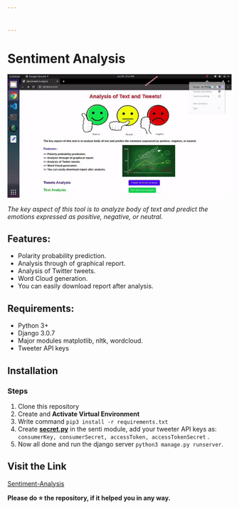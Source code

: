 ```yaml
---


---
```


<h1 id="sentiment-analysis">Sentiment Analysis</h1>
<p><img src="/Demo/demo.gif" alt=""></p>
<p><em>The key aspect of this tool is to analyze body of text and predict the emotions expressed as positive, negative, or neutral.</em></p>
<h2 id="features">Features:</h2>
<ul>
<li>Polarity probability prediction.</li>
<li>Analysis through of graphical report.</li>
<li>Analysis of Twitter tweets.</li>
<li>Word Cloud generation.</li>
<li>You can easily download report after analysis.</li>
</ul>
<h2 id="requirements">Requirements:</h2>
<ul>
<li>Python 3+</li>
<li>Django 3.0.7</li>
<li>Major modules matplotlib, nltk, wordcloud.</li>
<li>Tweeter API keys</li>
</ul>
<h2 id="installation">Installation</h2>
<h3 id="steps">Steps</h3>
<ol>
<li>Clone this repository</li>
<li>Create and  <strong>Activate Virtual Environment</strong></li>
<li>Write command  <code>pip3 install -r requirements.txt</code></li>
<li>Create  <strong><a href="http://secret.py">secret.py</a></strong>  in the senti module, add your tweeter API keys as: <code>consumerKey, consumerSecret, accessToken, accessTokenSecret</code> .</li>
<li>Now all done and run the django server <code>python3 manage.py runserver</code>.</li>
</ol>
<h2 id="visit-the-link">Visit the Link</h2>
<p><a href="http://ec2-52-90-40-194.compute-1.amazonaws.com:4000">Sentiment-Analysis</a></p>
<p><strong>Please do ⭐  the repository, if it helped you in any way.</strong></p>

